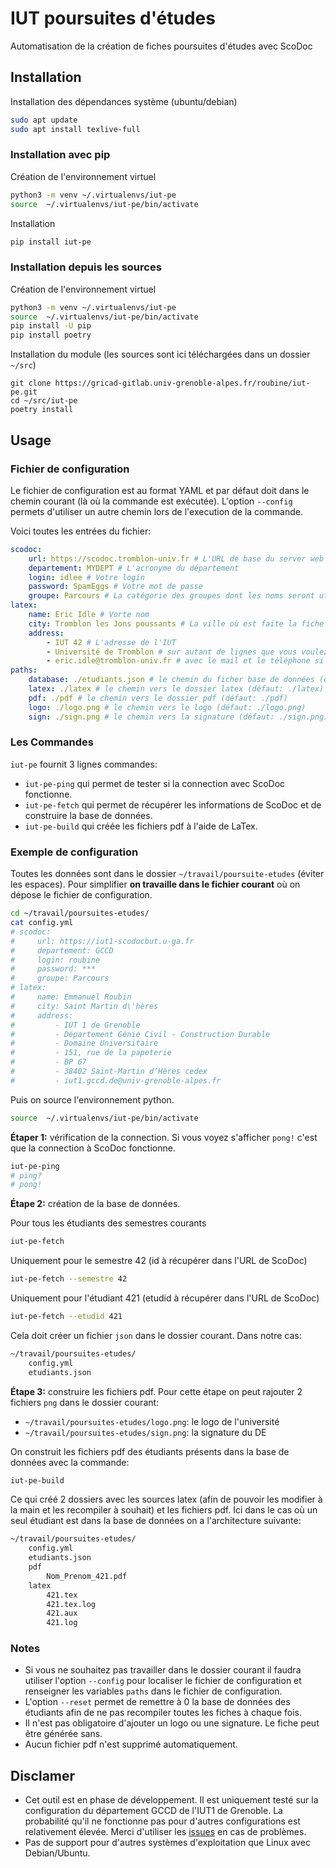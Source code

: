 # IUT poursuites d'études
Automatisation de la création de fiches poursuites d'études avec ScoDoc

## Installation
Installation des dépendances système (ubuntu/debian)
```bash
sudo apt update
sudo apt install texlive-full
```

### Installation avec pip
Création de l'environnement virtuel
```bash
python3 -m venv ~/.virtualenvs/iut-pe
source  ~/.virtualenvs/iut-pe/bin/activate
```
Installation
```bash
pip install iut-pe
```

### Installation depuis les sources
Création de l'environnement virtuel
```bash
python3 -m venv ~/.virtualenvs/iut-pe
source  ~/.virtualenvs/iut-pe/bin/activate
pip install -U pip
pip install poetry
```

Installation du module (les sources sont ici téléchargées dans un dossier `~/src`)
```
git clone https://gricad-gitlab.univ-grenoble-alpes.fr/roubine/iut-pe.git
cd ~/src/iut-pe
poetry install
```

## Usage
### Fichier de configuration
Le fichier de configuration est au format YAML et par défaut doit dans le chemin courant (là où la commande est exécutée).
L'option `--config` permets d'utiliser un autre chemin lors de l'execution de la commande.

Voici toutes les entrées du fichier:
```yaml
scodoc:
    url: https://scodoc.tromblon-univ.fr # L'URL de base du server web ScoDoc
    departement: MYDEPT # L'acronyme du département
    login: idlee # Votre login
    password: SpamEggs # Votre mot de passe
    groupe: Parcours # La catégorie des groupes dont les noms seront utilisé pour déterminer le parcours de l'étudiant
latex:
    name: Eric Idle # Vorte nom
    city: Tromblon les Jons poussants # La ville où est faite la fiche
    address:
        - IUT 42 # L'adresse de l'IUT
        - Université de Tromblon # sur autant de lignes que vous voulez
        - eric.idle@tromblon-univ.fr # avec le mail et le téléphone si vous voulez
paths:
    database: ./etudiants.json # le chemin du ficher base de données (défaut: ./etudiants.json)
    latex: ./latex # le chemin vers le dossier latex (défaut: ./latex)
    pdf: ./pdf # le chemin vers le dossier pdf (défaut: ./pdf)
    logo: ./logo.png # le chemin vers le logo (défaut: ./logo.png)
    sign: ./sign.png # le chemin vers la signature (défaut: ./sign.png)
```

### Les  Commandes
`iut-pe` fournit 3 lignes commandes:
- `iut-pe-ping` qui permet de tester si la connection avec ScoDoc fonctionne.
- `iut-pe-fetch` qui permet de récupérer les informations de ScoDoc et de construire la base de données.
- `iut-pe-build` qui créée les fichiers pdf à l'aide de LaTex.

### Exemple de configuration
Toutes les données sont dans le dossier `~/travail/poursuite-etudes` (éviter les espaces).
Pour simplifier **on travaille dans le fichier courant** où on dépose le fichier de configuration.

```bash
cd ~/travail/poursuites-etudes/
cat config.yml
# scodoc:
#     url: https://iut1-scodocbut.u-ga.fr
#     departement: GCCD
#     login: roubine
#     password: ***
#     groupe: Parcours
# latex:
#     name: Emmanuel Roubin
#     city: Saint Martin d\'hères
#     address:
#         - IUT 1 de Grenoble
#         - Département Génie Civil - Construction Durable
#         - Domaine Universitaire
#         - 151, rue de la papeterie
#         - BP 67
#         - 38402 Saint-Martin d’Hères cedex
#         - iut1.gccd.de@univ-grenoble-alpes.fr
```

Puis on source l'environnement python.
```bash
source  ~/.virtualenvs/iut-pe/bin/activate
```

**Étaper 1:** vérification de la connection. Si vous voyez s'afficher `pong!` c'est que la connection à ScoDoc fonctionne.
```bash
iut-pe-ping
# ping?
# pong! 
```

**Étape 2:** création de la base de données.

Pour tous les étudiants des semestres courants
```bash
iut-pe-fetch
```
Uniquement pour le semestre 42 (id à récupérer dans l'URL de ScoDoc)
```bash
iut-pe-fetch --semestre 42
```
Uniquement pour l'étudiant 421 (etudid à récupérer dans l'URL de ScoDoc)
```bash
iut-pe-fetch --etudid 421
```
Cela doit créer un fichier `json` dans le dossier courant. Dans notre cas:
```bash
~/travail/poursuites-etudes/
    config.yml
    etudiants.json
```

**Étape 3:** construire les fichiers pdf.
Pour cette étape on peut rajouter 2 fichiers `png` dans le dossier courant:
- `~/travail/poursuites-etudes/logo.png`: le logo de l'université
- `~/travail/poursuites-etudes/sign.png`: la signature du DE

On construit les fichiers pdf des étudiants présents dans la base de données avec la commande:
```bash
iut-pe-build
```
Ce qui créé 2 dossiers avec les sources latex (afin de pouvoir les modifier à la main et les recompiler à souhait) et les fichiers pdf. Ici dans le cas où un seul étudiant est dans la base de données on a l'architecture suivante:
```bash
~/travail/poursuites-etudes/
    config.yml
    etudiants.json
    pdf
        Nom_Prenom_421.pdf
    latex
        421.tex
        421.tex.log
        421.aux
        421.log
```


### Notes
- Si vous ne souhaitez pas travailler dans le dossier courant il faudra utiliser l'option `--config` pour localiser le fichier de configuration et renseigner les variables `paths` dans le fichier de configuration.
- L'option `--reset` permet de remettre à 0 la base de données des étudiants afin de ne pas recompiler toutes les fiches à chaque fois.
- Il n'est pas obligatoire d'ajouter un logo ou une signature. Le fiche peut être générée sans.
- Aucun fichier pdf n'est supprimé automatiquement.

## Disclamer
- Cet outil est en phase de développement. Il est uniquement testé sur la configuration du département GCCD de l'IUT1 de Grenoble. La probabilité qu'il ne fonctionne pas pour d'autres configurations est relativement élevée. Merci d'utiliser les [issues](https://gricad-gitlab.univ-grenoble-alpes.fr/roubine/iut-pe/-/issues) en cas de problèmes.
- Pas de support pour d'autres systèmes d'exploitation que Linux avec Debian/Ubuntu.
